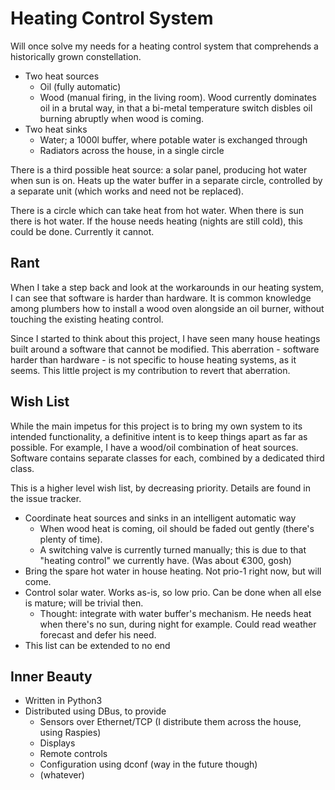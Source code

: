 Heating Control System
======================

Will once solve my needs for a heating control system that comprehends
a historically grown constellation.

* Two heat sources
  * Oil (fully automatic)
  * Wood (manual firing, in the living room). Wood currently dominates oil in a brutal way, in that a bi-metal temperature switch disbles oil burning abruptly when wood is coming.
* Two heat sinks
  * Water; a 1000l buffer, where potable water is exchanged through
  * Radiators across the house, in a single circle

There is a third possible heat source: a solar panel, producing hot
water when sun is on. Heats up the water buffer in a separate circle,
controlled by a separate unit (which works and need not be replaced).

There is a circle which can take heat from hot water. When there is
sun there is hot water. If the house needs heating (nights are still
cold), this could be done. Currently it cannot.

Rant
----

When I take a step back and look at the workarounds in our heating
system, I can see that software is harder than hardware. It is common
knowledge among plumbers how to install a wood oven alongside an oil
burner, without touching the existing heating control.

Since I started to think about this project, I have seen many house
heatings built around a software that cannot be modified. This
aberration - software harder than hardware - is not specific to house
heating systems, as it seems. This little project is my contribution
to revert that aberration.

Wish List
---------

While the main impetus for this project is to bring my own system to
its intended functionality, a definitive intent is to keep things
apart as far as possible. For example, I have a wood/oil combination
of heat sources. Software contains separate classes for each, combined
by a dedicated third class.

This is a higher level wish list, by decreasing priority. Details are
found in the issue tracker.

* Coordinate heat sources and sinks in an intelligent automatic way
  * When wood heat is coming, oil should be faded out gently (there's plenty of time).
  * A switching valve is currently turned manually; this is due to that "heating control" we currently have. (Was about €300, gosh)
* Bring the spare hot water in house heating. Not prio-1 right now, but will come.
* Control solar water. Works as-is, so low prio. Can be done when all else is mature; will be trivial then.
  * Thought: integrate with water buffer's mechanism. He needs heat when there's no sun, during night for example. Could read weather forecast and defer his need.
* This list can be extended to no end

Inner Beauty
------------

* Written in Python3
* Distributed using DBus, to provide
  * Sensors over Ethernet/TCP (I distribute them across the house, using Raspies)
  * Displays
  * Remote controls
  * Configuration using dconf (way in the future though)
  * (whatever)
